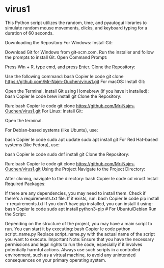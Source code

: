 # virus1
This Python script utilizes the random, time, and pyautogui libraries to simulate random mouse movements, clicks, and keyboard typing for a duration of 60 seconds.

Downloading the Repository
For Windows:
Install Git:

Download Git for Windows from git-scm.com.
Run the installer and follow the prompts to install Git.
Open Command Prompt:

Press Win + R, type cmd, and press Enter.
Clone the Repository:

Use the following command:
bash
Copier le code
git clone https://github.com/Mr-Najm-Ouchen/virus1.git
For macOS:
Install Git:

Open the Terminal.
Install Git using Homebrew (if you have it installed):
bash
Copier le code
brew install git
Clone the Repository:

Run:
bash
Copier le code
git clone https://github.com/Mr-Najm-Ouchen/virus1.git
For Linux:
Install Git:

Open the terminal.

For Debian-based systems (like Ubuntu), use:

bash
Copier le code
sudo apt update
sudo apt install git
For Red Hat-based systems (like Fedora), use:

bash
Copier le code
sudo dnf install git
Clone the Repository:

Run:
bash
Copier le code
git clone https://github.com/Mr-Najm-Ouchen/virus1.git
Using the Project
Navigate to the Project Directory:

After cloning, navigate to the directory:
bash
Copier le code
cd virus1
Install Required Packages:

If there are any dependencies, you may need to install them. Check if there's a requirements.txt file. If it exists, run:
bash
Copier le code
pip install -r requirements.txt
If you don't have pip installed, you can install it using:
bash
Copier le code
sudo apt install python3-pip  # For Ubuntu/Debian
Run the Script:

Depending on the structure of the project, you may have a main script to run. You can start it by executing:
bash
Copier le code
python script_name.py
Replace script_name.py with the actual name of the script you want to execute.
Important Note:
Ensure that you have the necessary permissions and legal rights to run the code, especially if it involves potentially harmful actions.
Always use such scripts in a controlled environment, such as a virtual machine, to avoid any unintended consequences on your primary operating system.
